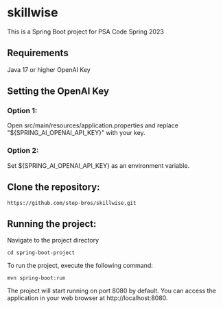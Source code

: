 # skillwise

This is a Spring Boot project for PSA Code Spring 2023

## Requirements
Java 17 or higher
OpenAI Key

## Setting the OpenAI Key
### Option 1:
Open src/main/resources/application.properties and replace "${SPRING_AI_OPENAI_API_KEY}" with your key.

### Option 2:
Set ${SPRING_AI_OPENAI_API_KEY} as an environment variable.

## Clone the repository:
```
https://github.com/step-bros/skillwise.git
```

## Running the project:
Navigate to the project directory
```
cd spring-boot-project
```
To run the project, execute the following command:
```
mvn spring-boot:run
```

The project will start running on port 8080 by default. You can access the application in your web browser at http://localhost:8080.
